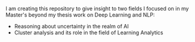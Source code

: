 I am creating this repository to give insight to two fields I focused on in my Master's
beyond my thesis work on Deep Learning and NLP:

- Reasoning about uncertainty in the realm of AI
- Cluster analysis and its role in the field of Learning Analytics

